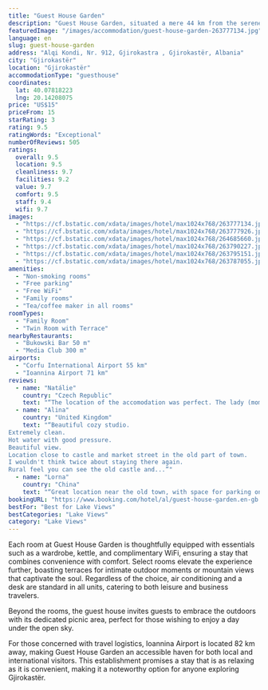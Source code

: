 ```yaml
---
title: "Guest House Garden"
description: "Guest House Garden, situated a mere 44 km from the serene Zaravina Lake in Gjirokastër, emerges as a charming retreat for travelers seeking both city and garden views."
featuredImage: "/images/accommodation/guest-house-garden-263777134.jpg"
language: en
slug: guest-house-garden
address: "Alqi Kondi, Nr. 912, Gjirokastra , Gjirokastër, Albania"
city: "Gjirokastër"
location: "Gjirokastër"
accommodationType: "guesthouse"
coordinates:
  lat: 40.07818223
  lng: 20.14208075
price: "US$15"
priceFrom: 15
starRating: 3
rating: 9.5
ratingWords: "Exceptional"
numberOfReviews: 505
ratings:
  overall: 9.5
  location: 9.5
  cleanliness: 9.7
  facilities: 9.2
  value: 9.7
  comfort: 9.5
  staff: 9.4
  wifi: 9.7
images:
  - "https://cf.bstatic.com/xdata/images/hotel/max1024x768/263777134.jpg?k=b1774fd0e9058a708cd7879db93ff05d5cc4983eb1d4bf760bd52b883a2d7da7&o=&hp=1"
  - "https://cf.bstatic.com/xdata/images/hotel/max1024x768/263777926.jpg?k=ee0eca19325711895f0c5331d14b2eafe3559b228443d8077beaaf7a4ce8e72b&o=&hp=1"
  - "https://cf.bstatic.com/xdata/images/hotel/max1024x768/264685660.jpg?k=7d340692f0ee5ffb781c043aedb8fb47fd43759d7d4bafb5867ab869121d4def&o=&hp=1"
  - "https://cf.bstatic.com/xdata/images/hotel/max1024x768/263790227.jpg?k=dcf115a079bb84aab9d842a1380bc42837b19b1a2998d7a019894fe77ade9b06&o=&hp=1"
  - "https://cf.bstatic.com/xdata/images/hotel/max1024x768/263795151.jpg?k=3de66d996aed2296f3a0e3c87afce5fd61e4c2b418814c3fc4155dd40f69e436&o=&hp=1"
  - "https://cf.bstatic.com/xdata/images/hotel/max1024x768/263787055.jpg?k=b2a6bb11e485992427887a88fb6243fc8155c80dc7d71be7aaee87bbdd74b710&o=&hp=1"
amenities:
  - "Non-smoking rooms"
  - "Free parking"
  - "Free WiFi"
  - "Family rooms"
  - "Tea/coffee maker in all rooms"
roomTypes:
  - "Family Room"
  - "Twin Room with Terrace"
nearbyRestaurants:
  - "Bukowski Bar 50 m"
  - "Media Club 300 m"
airports:
  - "Corfu International Airport 55 km"
  - "Ioannina Airport 71 km"
reviews:
  - name: "Natálie"
    country: "Czech Republic"
    text: "“The location of the accomodation was perfect. The lady (mom of the owner i guess) was so nice to us! Such a sweet woman!! She cooked some pasta for us! I can only recommend.”"
  - name: "Alina"
    country: "United Kingdom"
    text: "“Beautiful cozy studio.
Extremely clean.
Hot water with good pressure.
Beautiful view.
Location close to castle and market street in the old part of town.
I wouldn't think twice about staying there again.
Rural feel you can see the old castle and...”"
  - name: "Lorna"
    country: "China"
    text: "“Great location near the old town, with space for parking on the street outside and a great view. Excellent value for money, especially since you can sleep five people in the family room.”"
bookingURL: "https://www.booking.com/hotel/al/guest-house-garden.en-gb.html?aid=8035640"
bestFor: "Best for Lake Views"
bestCategories: "Lake Views"
category: "Lake Views"
---
```


Each room at Guest House Garden is thoughtfully equipped with essentials such as a wardrobe, kettle, and complimentary WiFi, ensuring a stay that combines convenience with comfort. Select rooms elevate the experience further, boasting terraces for intimate outdoor moments or mountain views that captivate the soul. Regardless of the choice, air conditioning and a desk are standard in all units, catering to both leisure and business travelers.

Beyond the rooms, the guest house invites guests to embrace the outdoors with its dedicated picnic area, perfect for those wishing to enjoy a day under the open sky.

For those concerned with travel logistics, Ioannina Airport is located 82 km away, making Guest House Garden an accessible haven for both local and international visitors. This establishment promises a stay that is as relaxing as it is convenient, making it a noteworthy option for anyone exploring Gjirokastër.